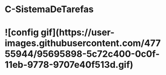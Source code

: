 # C-SistemaDeTarefas


<h1 Faça alterações com as configurações da sua maquina h1/>
![config gif](https://user-images.githubusercontent.com/47755944/95695898-5c72c400-0c0f-11eb-9778-9707e40f513d.gif)
